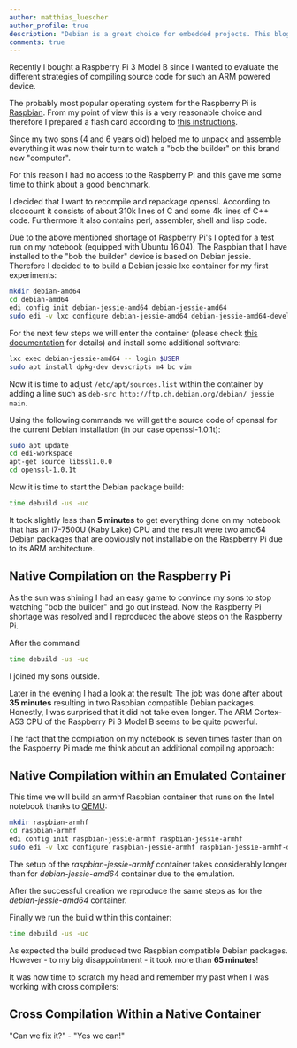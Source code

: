 ```yaml
---
author: matthias_luescher
author_profile: true
description: "Debian is a great choice for embedded projects. This blog post presents three approaches for getting your source code compiled for the target system."
comments: true
---
```


Recently I bought a Raspberry Pi 3 Model B since I wanted to evaluate the different strategies of compiling source code for such an ARM 
powered device.

The probably most popular operating system for the Raspberry Pi is [Raspbian](https://www.raspbian.org/). From my point of view this is
a very reasonable choice and therefore I prepared a flash card according to 
[this instructions](https://www.raspberrypi.org/documentation/installation/installing-images/linux.md).

Since my two sons (4 and 6 years old) helped me to unpack and assemble everything it was now their turn to watch a "bob the builder" 
on this brand new "computer".

For this reason I had no access to the Raspberry Pi and this gave me some time to think about a good benchmark.

I decided that I want to recompile and repackage openssl. According to sloccount it consists of about 310k lines of C and some 4k lines of C++
code. Furthermore it also contains perl, assembler, shell and lisp code.

Due to the above mentioned shortage of Raspberry Pi's I opted for a test run on my notebook (equipped with Ubuntu 16.04). The Raspbian that 
I have installed to the 
"bob the builder" device is based on Debian jessie. Therefore I decided to to build a Debian jessie lxc container for my first experiments:

``` bash
mkdir debian-amd64
cd debian-amd64
edi config init debian-jessie-amd64 debian-jessie-amd64
sudo edi -v lxc configure debian-jessie-amd64 debian-jessie-amd64-develop.yml
```

For the next few steps we will enter the container (please check [this documentation](http://docs.get-edi.io/en/latest/getting_started.html) 
for details) and install some additional software:

``` bash
lxc exec debian-jessie-amd64 -- login $USER
sudo apt install dpkg-dev devscripts m4 bc vim
```

Now it is time to adjust ```/etc/apt/sources.list``` within the container by adding a line such as
```deb-src http://ftp.ch.debian.org/debian/ jessie main```.
 
Using the following commands we will get the source code of openssl for the current Debian installation (in our case openssl-1.0.1t):

``` bash
sudo apt update
cd edi-workspace
apt-get source libssl1.0.0
cd openssl-1.0.1t
```

Now it is time to start the Debian package build:

``` bash
time debuild -us -uc
```

It took slightly less than **5 minutes** to get everything done on my notebook that has an i7-7500U (Kaby Lake) CPU and the
result were two amd64 Debian packages that are obviously not installable on the Raspberry Pi due to its ARM architecture.

## Native Compilation on the Raspberry Pi

As the sun was shining I had an easy game to convince my sons to stop watching "bob the builder" and go out instead. Now the
Raspberry Pi shortage was resolved and I reproduced the above steps on the Raspberry Pi.
 
After the command

``` bash
time debuild -us -uc
```

I joined my sons outside.

Later in the evening I had a look at the result: The job was done after about **35 minutes** resulting in two Raspbian compatible
Debian packages. Honestly, I was surprised that it did not take even longer. The ARM Cortex-A53 CPU of the Raspberry Pi 3 Model B 
seems to be quite powerful.
 
The fact that the compilation on my notebook is seven times faster than on the Raspberry Pi made me think about an additional
compiling approach:

## Native Compilation within an Emulated Container

This time we will build an armhf Raspbian container that runs on the Intel notebook thanks to [QEMU](http://wiki.qemu.org):

``` bash
mkdir raspbian-armhf
cd raspbian-armhf
edi config init raspbian-jessie-armhf raspbian-jessie-armhf
sudo edi -v lxc configure raspbian-jessie-armhf raspbian-jessie-armhf-develop.yml
```

The setup of the _raspbian-jessie-armhf_ container takes considerably longer than for _debian-jessie-amd64_ container 
due to the emulation.

After the successful creation we reproduce the same steps as for the _debian-jessie-amd64_ container.

Finally we run the build within this container:

``` bash
time debuild -us -uc
```

As expected the build produced two Raspbian compatible Debian packages. However - to my big disappointment - it took
more than **65 minutes**!

It was now time to scratch my head and remember my past when I was working with cross compilers:

## Cross Compilation Within a Native Container







"Can we fix it?" - "Yes we can!"


